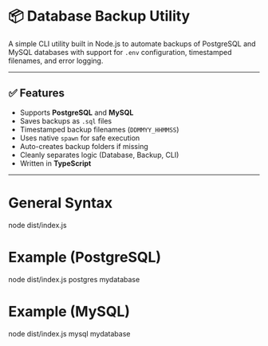 # 📦 Database Backup Utility

A simple CLI utility built in Node.js to automate backups of PostgreSQL and MySQL databases with support for `.env` configuration, timestamped filenames, and error logging.

---

## ✅ Features

- Supports **PostgreSQL** and **MySQL**
- Saves backups as `.sql` files
- Timestamped backup filenames (`DDMMYY_HHMMSS`)
- Uses native `spawn` for safe execution
- Auto-creates backup folders if missing
- Cleanly separates logic (Database, Backup, CLI)
- Written in **TypeScript**

---

# General Syntax
node dist/index.js <DatabaseType> <DatabaseName>

# Example (PostgreSQL)
node dist/index.js postgres mydatabase

# Example (MySQL)
node dist/index.js mysql mydatabase


